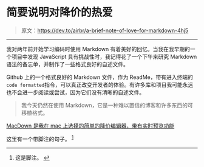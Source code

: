 # 简要说明对降价的热爱

> 原文：<https://dev.to/airbr/a-brief-note-of-love-for-markdown-4hj5>

* * *

我对两年前开始学习编码时使用 Markdown 有着美好的回忆。当我在我早期的一个项目中发现 JavaScript 具有挑战性时，我记得花了一个下午来研究 Markdown 语法的备忘单，并制作了一些格式良好的自述文件。

Github 上的一个格式良好的 Markdown 文件，作为 ReadMe，带有进入终端的`code formatted`指令，可以真正改变开发者的体验。有许多库和项目我可能永远也不会进一步阅读或尝试，因为它们没有清晰的自述文件。

> 我今天仍然在使用 Markdown，它是一种难以置信的博客和许多东西的可移植格式。

[MacDown 是我在 mac 上选择的简单的降价编辑器，带有实时预览功能](https://macdown.uranusjr.com/)

这里有一个带脚注的句子。 <sup id="fnref1">[1](#fn1)</sup>

* * *

1.  这是脚注。 [↩](#fnref1)